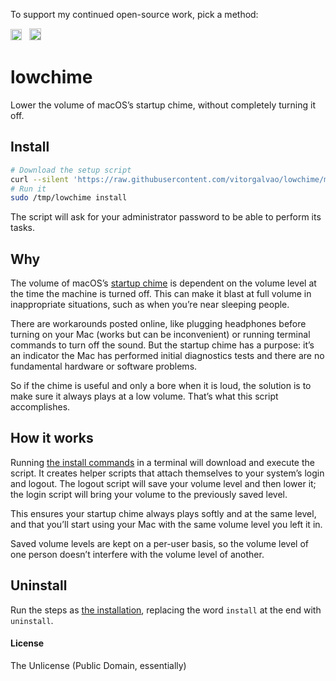 To support my continued open-source work, pick a method:

[<img src='https://upload.wikimedia.org/wikipedia/commons/5/53/PayPal_2014_logo.svg' height='18' alt='Support via Paypal'>](https://www.paypal.me/vitorgalvao)&nbsp;&nbsp;
[<img src='https://dl.dropboxusercontent.com/s/y3pft1fbmer5v22/society6.svg' height='19' alt='Support via Society6'>](https://vitorgalvao.com/society6)

# lowchime
Lower the volume of macOS’s startup chime, without completely turning it off.

## Install
```bash
# Download the setup script
curl --silent 'https://raw.githubusercontent.com/vitorgalvao/lowchime/master/lowchime' --output '/tmp/lowchime' && chmod +x '/tmp/lowchime'
# Run it
sudo /tmp/lowchime install
```

The script will ask for your administrator password to be able to perform its tasks.

## Why

The volume of macOS’s [startup chime](https://youtu.be/i9qOJqNjalE) is dependent on the volume level at the time the machine is turned off. This can make it blast at full volume in inappropriate situations, such as when you’re near sleeping people.

There are workarounds posted online, like plugging headphones before turning on your Mac (works but can be inconvenient) or running terminal commands to turn off the sound. But the startup chime has a purpose: it’s an indicator the Mac has performed initial diagnostics tests and there are no fundamental hardware or software problems.

So if the chime is useful and only a bore when it is loud, the solution is to make sure it always plays at a low volume. That’s what this script accomplishes.

## How it works

Running [the install commands](#install) in a terminal will download and execute the script. It creates helper scripts that attach themselves to your system’s login and logout. The logout script will save your volume level and then lower it; the login script will bring your volume to the previously saved level.

This ensures your startup chime always plays softly and at the same level, and that you’ll start using your Mac with the same volume level you left it in.

Saved volume levels are kept on a per-user basis, so the volume level of one person doesn’t interfere with the volume level of another.

## Uninstall

Run the steps as [the installation](#install), replacing the word `install` at the end with `uninstall`.

#### License
The Unlicense (Public Domain, essentially)
